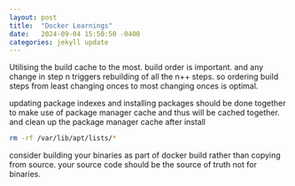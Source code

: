 ```yaml
---
layout: post
title:  "Docker Learnings"
date:   2024-09-04 15:50:50 -0400
categories: jekyll update
---
```


Utilising the build cache to the most. build order is important. and any change in step n triggers rebuilding of all the n++ steps. so ordering build steps from least changing onces to most changing onces is optimal.

updating package indexes and installing packages should be done together to make use of package manager cache and thus will be cached together. and clean up the package manager cache after install

``` bash
rm -rf /var/lib/apt/lists/*
```

consider building your binaries as part of docker build rather than copying from source. your source code should be the source of truth not for binaries.
